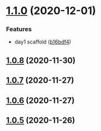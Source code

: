 # [1.1.0](https://github.com/dds/aoc2020/compare/v1.0.8...v1.1.0) (2020-12-01)


### Features

* day1 scaffold ([b16bdf4](https://github.com/dds/aoc2020/commit/b16bdf479786b8ef5542de7f7654fcd35aba8a93))



## [1.0.8](https://github.com/dds/aoc2020/compare/v1.0.7...v1.0.8) (2020-11-30)



## [1.0.7](https://github.com/dds/aoc2020/compare/v1.0.6...v1.0.7) (2020-11-27)



## [1.0.6](https://github.com/dds/aoc2020/compare/v1.0.5...v1.0.6) (2020-11-27)



## [1.0.5](https://github.com/dds/aoc2020/compare/v1.0.4...v1.0.5) (2020-11-26)



